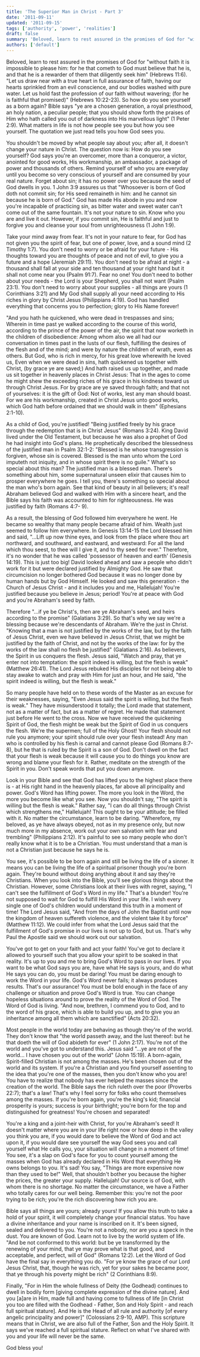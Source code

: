 ```yaml
---
title: 'The Superior Man in Christ - Part 3'
date: '2011-09-11'
updated: '2011-09-15'
tags: ['authority', 'power', 'realities']
draft: false
summary: 'Beloved, learn to rest assured in the promises of God for "without faith it is impossible to please him: for he that cometh to God must believe that he is, and that he is a rewarder of them that diligently seek him" (Hebrews 11:6).'
authors: ['default']
---
```


Beloved, learn to rest assured in the promises of God for "without faith it is impossible to please him: for he that cometh to God must believe that he is, and that he is a rewarder of them that diligently seek him" (Hebrews 11:6). "Let us draw near with a true heart in full assurance of faith, having our hearts sprinkled from an evil conscience, and our bodies washed with pure water. Let us hold fast the profession of our faith without wavering; (for he is faithful that promised)" (Hebrews 10:22-23). So how do you see yourself as a born again? Bible says "ye are a chosen generation, a royal priesthood, an holy nation, a peculiar people; that you should show forth the praises of Him who hath called you out of darkness into His marvellous light" (1 Peter 2:9). What matters in life is not how people see you but how you see yourself. The quotation we just read tells you how God sees you.

You shouldn't be moved by what people say about you; after all, it doesn't change your nature in Christ. The question now is: How do you see yourself? God says you're an overcomer, more than a conqueror, a victor, anointed for good works, His workmanship, an ambassador, a package of power and thousands of others. Remind yourself of who you are everyday until you become so very conscious of yourself and are consumed by your real nature. Forget about sin; it has no power over you because the seed of God dwells in you. 1 John 3:9 assures us that "Whosoever is born of God doth not commit sin; for His seed remaineth in him: and he cannot sin because he is born of God." God has made His abode in you and now you're incapable of practicing sin, as bitter water and sweet water can't come out of the same fountain. It's not your nature to sin. Know who you are and live it out. However, if you commit sin, He is faithful and just to forgive you and cleanse your soul from unrighteousness (1 John 1:9).

Take your mind away from fear. It's not in your nature to fear, for God has not given you the spirit of fear, but one of power, love, and a sound mind (2 Timothy 1:7). You don't need to worry or be afraid for your future - His thoughts toward you are thoughts of peace and not of evil, to give you a future and a hope (Jeremiah 29:11). You don't need to be afraid at night - a thousand shall fall at your side and ten thousand at your right hand but it shall not come near you (Psalm 91:7). Fear no one! You don't need to bother about your needs - the Lord is your Shepherd, you shall not want (Psalm 23:1). You don't need to worry about your supplies - all things are yours (1 Corinthians 3:21) and My God shall supply all your need according to His riches in glory by Christ Jesus (Philippians 4:19). God has handled everything that concerns you to perfection; glory to His Name forever!

"And you hath he quickened, who were dead in trespasses and sins; Wherein in time past ye walked according to the course of this world, according to the prince of the power of the air, the spirit that now worketh in the children of disobedience: Among whom also we all had our conversation in times past in the lusts of our flesh, fulfilling the desires of the flesh and of the mind; and were by nature the children of wrath, even as others. But God, who is rich in mercy, for his great love wherewith he loved us, Even when we were dead in sins, hath quickened us together with Christ, (by grace ye are saved;) And hath raised us up together, and made us sit together in heavenly places in Christ Jesus: That in the ages to come he might shew the exceeding riches of his grace in his kindness toward us through Christ Jesus. For by grace are ye saved through faith; and that not of yourselves: it is the gift of God: Not of works, lest any man should boast. For we are his workmanship, created in Christ Jesus unto good works, which God hath before ordained that we should walk in them" (Ephesians 2:1-10).

As a child of God, you're justified! "Being justified freely by his grace through the redemption that is in Christ Jesus" (Romans 3:24). King David lived under the Old Testament, but because he was also a prophet of God he had insight into God's plans. He prophetically described the blessedness of the justified man in Psalm 32:1-2: "Blessed is he whose transgression is forgiven, whose sin is covered. Blessed is the man unto whom the Lord imputeth not iniquity, and in whose spirit there is no guile." What's so special about this man? The justified man is a blessed man. There's something about him, some supernatural unseen elixir that causes him to prosper everywhere he goes. I tell you, there's something so special about the man who's born again. See that kind of beauty in all believers; it's real! Abraham believed God and walked with Him with a sincere heart, and the Bible says his faith was accounted to him for righteousness. He was justified by faith (Romans 4:7- 9).

As a result, the blessing of God followed him everywhere he went. He became so wealthy that many people became afraid of him. Wealth just seemed to follow him everywhere. In Genesis 13:14-15 the Lord blessed him and said, "...Lift up now thine eyes, and look from the place where thou art northward, and southward, and eastward, and westward: For all the land which thou seest, to thee will I give it, and to thy seed for ever." Therefore, it's no wonder that he was called 'possessor of heaven and earth' (Genesis 14:19). This is just too big! David looked ahead and saw a people who didn't work for it but were declared justified by Almighty God. He saw that circumcision no longer bothered God because it was no longer done by human hands but by God Himself. He looked and saw this generation - the Church of Jesus Christ - and it includes you and me, Hallelujah! You're justified because you believe in Jesus; period! You're at peace with God and you're Abraham's seed by faith.

Therefore "...if ye be Christ's, then are ye Abraham's seed, and heirs according to the promise" (Galatians 3:29). So that's why we say we're a blessing because we're descendants of Abraham. We're the just in Christ. "Knowing that a man is not justified by the works of the law, but by the faith of Jesus Christ, even we have believed in Jesus Christ, that we might be justified by the faith of Christ, and not by the works of the law: for by the works of the law shall no flesh be justified" (Galatians 2:16). As believers, the Spirit in us conquers the flesh. Jesus said, "Watch and pray, that ye enter not into temptation: the spirit indeed is willing, but the flesh is weak" (Matthew 26:41). The Lord Jesus rebuked His disciples for not being able to stay awake to watch and pray with Him for just an hour, and He said, "the spirit indeed is willing, but the flesh is weak."

So many people have held on to these words of the Master as an excuse for their weaknesses, saying, "Even Jesus said the spirit is willing, but the flesh is weak." They have misunderstood it totally; the Lord made that statement, not as a matter of fact, but as a matter of regret. He made that statement just before He went to the cross. Now we have received the quickening Spirit of God, the flesh might be weak but the Spirit of God in us conquers the flesh. We're the supermen; full of the Holy Ghost! Your flesh should not rule you anymore; your spirit should rule over your flesh instead! Any man who is controlled by his flesh is carnal and cannot please God (Romans 8:7-8), but he that is ruled by the Spirit is a son of God. Don't dwell on the fact that your flesh is weak because it will cause you to do things you know are wrong and blame your flesh for it. Rather, meditate on the strength of the Spirit in you. Don't speak words that put you down anymore.

Look in your Bible and see that God has lifted you to the highest place there is - at His right hand in the heavenly places, far above all principality and power. God's Word has lifting power. The more you look in the Word, the more you become like what you see. Now you shouldn't say, "The spirit is willing but the flesh is weak." Rather say, "I can do all things through Christ which strengthens me," Hallelujah! This ought to be your attitude; be filled with it. No matter the circumstance, learn to be daring. "Wherefore, my beloved, as ye have always obeyed, not as in my presence only, but now much more in my absence, work out your own salvation with fear and trembling" (Philippians 2:12). It's painful to see so many people who don't really know what it is to be a Christian. You must understand that a man is not a Christian just because he says he is.

You see, it's possible to be born again and still be living the life of a sinner. It means you can be living the life of a spiritual prisoner though you're born again. They're bound without doing anything about it and say they're Christians. When you look into the Bible, you'll see glorious things about the Christian. However, some Christians look at their lives with regret, saying, "I can't see the fulfillment of God's Word in my life." That's a blunder! You're not supposed to wait for God to fulfill His Word in your life. I wish every single one of God's children would understand this truth in a moment of time! The Lord Jesus said, "And from the days of John the Baptist until now the kingdom of heaven suffereth violence, and the violent take it by force" (Matthew 11:12). We could infer from what the Lord Jesus said that the fulfillment of God's promise in our lives is not up to God, but us. That's why Paul the Apostle said we should work out our salvation.

You've got to get on your faith and act your faith! You've got to declare it allowed to yourself such that you allow your spirit to be soaked in that reality. It's up to you and me to bring God's Word to pass in our lives. If you want to be what God says you are, have what He says is yours, and do what He says you can do, you must be daring! You must be daring enough to work the Word in your life. God's Word never fails; it always produces results. That's our assurance! You must be bold enough in the face of any challenge or situation and prove God's Word is true. You can change hopeless situations around to prove the reality of the Word of God. The Word of God is living. "And now, brethren, I commend you to God, and to the word of his grace, which is able to build you up, and to give you an inheritance among all them which are sanctified" (Acts 20:32).

Most people in the world today are behaving as though they're of the world. They don't know that "the world passeth away, and the lust thereof: but he that doeth the will of God abideth for ever" (1 John 2:17). You're not of the world and you've got to understand this. Jesus said "...ye are not of the world... I have chosen you out of the world" (John 15:19). A born-again, Spirit-filled Christian is not among the masses. He's been chosen out of the world and its system. If you're a Christian and you find yourself assenting to the idea that you're one of the masses, then you don't know who you are! You have to realize that nobody has ever helped the masses since the creation of the world. The Bible says the rich ruleth over the poor (Proverbs 22:7); that's a law! That's why I feel sorry for folks who count themselves among the masses. If you're born again, you're the king's kid; financial prosperity is yours; success is your birthright; you're born for the top and distinguished for greatness! You're chosen and separated!

You're a king and a joint-heir with Christ, for you're Abraham's seed! It doesn't matter where you are in your life right now or how deep in the valley you think you are, if you would dare to believe the Word of God and act upon it, if you would dare see yourself the way God sees you and call yourself what He calls you, your situation will change in a moment of time! You see, it's a slap on God's face for you to count yourself among the masses when God has already declared in His Word that everything He owns belongs to you. It's sad! You say, "Things are more expensive now than they used to be!" Well, that shouldn't bother you because the higher the prices, the greater your supply. Hallelujah! Our source is of God, with whom there is no shortage. No matter the circumstance, we have a Father who totally cares for our well being. Remember this: you're not the poor trying to be rich; you're the rich discovering how rich you are.

Bible says all things are yours; already yours! If you allow this truth to take a hold of your spirit, it will completely change your financial status. You have a divine inheritance and your name is inscribed on it. It's been signed, sealed and delivered to you. You're not a nobody, nor are you a speck in the dust. You are known of God. Learn not to live by the world system of life. "And be not conformed to this world: but be ye transformed by the renewing of your mind, that ye may prove what is that good, and acceptable, and perfect, will of God" (Romans 12:2). Let the Word of God have the final say in everything you do. "For ye know the grace of our Lord Jesus Christ, that, though he was rich, yet for your sakes he became poor, that ye through his poverty might be rich" (2 Corinthians 8:9).

Finally, "For in Him the whole fullness of Deity (the Godhead) continues to dwell in bodily form \[giving complete expression of the divine nature\]. And you \[a\]are in Him, made full and having come to fullness of life \[in Christ you too are filled with the Godhead - Father, Son and Holy Spirit - and reach full spiritual stature\]. And He is the Head of all rule and authority \[of every angelic principality and power\]" (Colossians 2:9-10, AMP). This scripture means that in Christ, we are also full of the Father, Son and the Holy Spirit. It says we've reached a full spiritual stature. Reflect on what I've shared with you and your life will never be the same.

God bless you!
